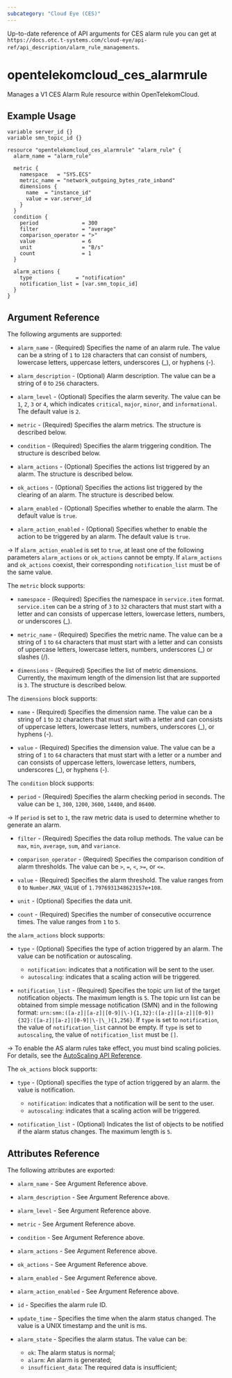 ```yaml
---
subcategory: "Cloud Eye (CES)"
---
```


Up-to-date reference of API arguments for CES alarm rule you can get at
`https://docs.otc.t-systems.com/cloud-eye/api-ref/api_description/alarm_rule_managements`.

# opentelekomcloud_ces_alarmrule

Manages a V1 CES Alarm Rule resource within OpenTelekomCloud.

## Example Usage

```hcl
variable server_id {}
variable smn_topic_id {}

resource "opentelekomcloud_ces_alarmrule" "alarm_rule" {
  alarm_name = "alarm_rule"

  metric {
    namespace   = "SYS.ECS"
    metric_name = "network_outgoing_bytes_rate_inband"
    dimensions {
      name  = "instance_id"
      value = var.server_id
    }
  }
  condition {
    period              = 300
    filter              = "average"
    comparison_operator = ">"
    value               = 6
    unit                = "B/s"
    count               = 1
  }

  alarm_actions {
    type              = "notification"
    notification_list = [var.smn_topic_id]
  }
}
```

## Argument Reference

The following arguments are supported:

* `alarm_name` - (Required) Specifies the name of an alarm rule. The value can
  be a string of `1` to `128` characters that can consist of numbers, lowercase letters,
  uppercase letters, underscores (_), or hyphens (-).

* `alarm_description` - (Optional) Alarm description. The value can be a string of `0` to `256` characters.

* `alarm_level` - (Optional) Specifies the alarm severity. The value can be `1`, `2`, `3` or `4`,
  which indicates `critical`, `major`, `minor`, and `informational`. The default value is `2`.

* `metric` - (Required) Specifies the alarm metrics. The structure is described below.

* `condition` - (Required) Specifies the alarm triggering condition. The structure
  is described below.

* `alarm_actions` - (Optional) Specifies the actions list triggered by an alarm. The
  structure is described below.

* `ok_actions` - (Optional) Specifies the actions list triggered by the clearing of
  an alarm. The structure is described below.

* `alarm_enabled` - (Optional) Specifies whether to enable the alarm. The default
  value is `true`.

* `alarm_action_enabled` - (Optional) Specifies whether to enable the action
  to be triggered by an alarm. The default value is `true`.

-> If `alarm_action_enabled` is set to `true`, at least one of the following
  parameters `alarm_actions` or `ok_actions` cannot be empty.
  If `alarm_actions` and `ok_actions` coexist, their corresponding
  `notification_list` must be of the same value.

The `metric` block supports:

* `namespace` - (Required) Specifies the namespace in `service.item` format. `service.item`
  can be a string of `3` to `32` characters that must start with a letter and can
  consists of uppercase letters, lowercase letters, numbers, or underscores (_).

* `metric_name` - (Required) Specifies the metric name. The value can be a string
  of `1` to `64` characters that must start with a letter and can consists of uppercase
  letters, lowercase letters, numbers, underscores (_) or slashes (/).

* `dimensions` - (Required) Specifies the list of metric dimensions. Currently,
  the maximum length of the dimension list that are supported is `3`. The structure
  is described below.

The `dimensions` block supports:

* `name` - (Required) Specifies the dimension name. The value can be a string
  of `1` to `32` characters that must start with a letter and can consists of uppercase
  letters, lowercase letters, numbers, underscores (_), or hyphens (-).

* `value` - (Required) Specifies the dimension value. The value can be a string
  of `1` to `64` characters that must start with a letter or a number and can consists
  of uppercase letters, lowercase letters, numbers, underscores (_), or hyphens (-).

The `condition` block supports:

* `period` - (Required) Specifies the alarm checking period in seconds. The
  value can be `1`, `300`, `1200`, `3600`, `14400`, and `86400`.

-> If `period` is set to `1`, the raw metric data is used to determine
  whether to generate an alarm.

* `filter` - (Required) Specifies the data rollup methods. The value can be
  `max`, `min`, `average`, `sum`, and `variance`.

* `comparison_operator` - (Required) Specifies the comparison condition of alarm
  thresholds. The value can be `>`, `=`, `<`, `>=`, or `<=`.

* `value` - (Required) Specifies the alarm threshold. The value ranges from
  `0` to `Number.MAX_VALUE` of `1.7976931348623157e+108`.

* `unit` - (Optional) Specifies the data unit.

* `count` - (Required) Specifies the number of consecutive occurrence times.
  The value ranges from `1` to `5`.

the `alarm_actions` block supports:

* `type` - (Optional) Specifies the type of action triggered by an alarm. The
  value can be notification or autoscaling.
  * `notification`: indicates that a notification will be sent to the user.
  * `autoscaling`: indicates that a scaling action will be triggered.

* `notification_list` - (Required) Specifies the topic urn list of the target
  notification objects. The maximum length is `5`. The topic urn list can be
  obtained from simple message notification (SMN) and in the following format:
  `urn:smn:([a-z]|[a-z]|[0-9]|\-){1,32}:([a-z]|[a-z]|[0-9]){32}:([a-z]|[a-z]|[0-9]|\-|\_){1,256}`.
  If `type` is set to `notification`, the value of `notification_list` cannot be
  empty. If `type` is set to `autoscaling`, the value of `notification_list` must
  be `[]`.

-> To enable the AS alarm rules take effect, you must bind scaling
  policies. For details, see the [AutoScaling API Reference](https://docs.otc.t-systems.com/en-us/api/as/en-us_topic_0045219159.html).

The `ok_actions` block supports:

* `type` - (Optional) specifies the type of action triggered by an alarm. the
  value is notification.
  * `notification`: indicates that a notification will be sent to the user.
  * `autoscaling`: indicates that a scaling action will be triggered.

* `notification_list` - (Optional) Indicates the list of objects to be notified
  if the alarm status changes. The maximum length is `5`.

## Attributes Reference

The following attributes are exported:

* `alarm_name` - See Argument Reference above.

* `alarm_description` - See Argument Reference above.

* `alarm_level` - See Argument Reference above.

* `metric` - See Argument Reference above.

* `condition` - See Argument Reference above.

* `alarm_actions` - See Argument Reference above.

* `ok_actions` - See Argument Reference above.

* `alarm_enabled` - See Argument Reference above.

* `alarm_action_enabled` - See Argument Reference above.

* `id` - Specifies the alarm rule ID.

* `update_time` - Specifies the time when the alarm status changed. The value
  is a UNIX timestamp and the unit is ms.

* `alarm_state` - Specifies the alarm status. The value can be:
  * `ok`: The alarm status is normal;
  * `alarm`: An alarm is generated;
  * `insufficient_data`: The required data is insufficient;
